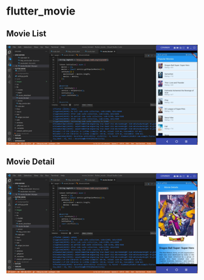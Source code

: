 # flutter_movie


## Movie List
![Screenshot flutter_movie](images/07.png)
## Movie Detail
![Screenshot flutter_movie](images/08.png)